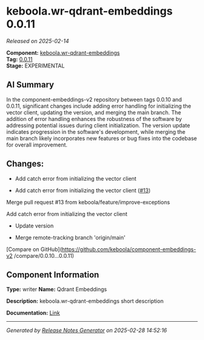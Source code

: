 #  keboola.wr-qdrant-embeddings 0.0.11

_Released on 2025-02-14_

**Component:** [keboola.wr-qdrant-embeddings](https://github.com/keboola/component-embeddings-v2)  
**Tag:** [0.0.11](https://github.com/keboola/component-embeddings-v2/releases/tag/0.0.11)  
**Stage:** EXPERIMENTAL


## AI Summary
In the component-embeddings-v2 repository between tags 0.0.10 and 0.0.11, significant changes include adding error handling for initializing the vector client, updating the version, and merging the main branch. The addition of error handling enhances the robustness of the software by addressing potential issues during client initialization. The version update indicates progression in the software's development, while merging the main branch likely incorporates new features or bug fixes into the codebase for overall improvement.



## Changes:


- Add catch error from initializing the vector client 




- Add catch error from initializing the vector client ([#13](https://github.com/keboola/component-embeddings-v2/pull/13))

Merge pull request #13 from keboola/feature/improve-exceptions

Add catch error from initializing the vector client




- Update version 




- Merge remote-tracking branch 'origin/main' 




[Compare on GitHub](https://github.com/keboola/component-embeddings-v2
/compare/0.0.10...0.0.11)



## Component Information
**Type:** writer
**Name:** Qdrant Embeddings

**Description:** keboola.wr-qdrant-embeddings short description


**Documentation:** [Link](https://github.com/keboola/component-embeddings-v2/blob/master/README.md)



---
_Generated by [Release Notes Generator](https://github.com/keboola/release-notes-generator)
on 2025-02-28 14:52:16_